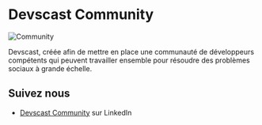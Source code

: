# Devscast Community

![Community](https://github.com/devscast/.github/blob/master/profile/community.png?raw=true)

Devscast, créée afin de mettre en place une communauté de développeurs compétents qui peuvent travailler ensemble pour résoudre des problèmes sociaux à grande échelle. 


## Suivez nous

- [Devscast Community](https://www.linkedin.com/company/devscast-software/) sur LinkedIn
